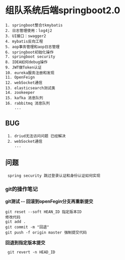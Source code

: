 # 组队系统后端springboot2.0
```text
1. springboot整合tkmybatis
2. 日志管理使用：log4j2
3. UI接口：swagger2
4. mybatis反向工程
5. aop事务管理和aop日志管理
6. springboot初始化操作
7. springboot security
8. IDEA如何debug操作
9. JWT做Token认证
10. eureka服务注册和发现
11. OpenFeign
12. webSocket通信
13. elasticsearch测试类
14. zookeeper
15. kafka 消息队列
16. rabbitmq 消息队列
    ...

```

## BUG
```text
 1. driud无法访问问题 已经解决
 2. webSocket通信
    ...
```

## 问题
```text
 spring security 跳过登录认证和身份认证如何实现
```  


### git的操作笔记
**git测试 -- 回滚到openFegin分支再重新提交**
```text
git reset --soft HEAN_ID 指定版本ID  
修改代码
git add .
git commit -m "回退"
git push -f origin master 强制提交代码
```
**回退到指定版本提交**
```text
 git revert -n HEAD_ID
```
